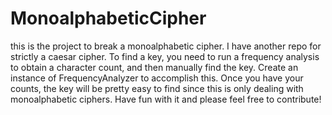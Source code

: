 # MonoalphabeticCipher
this is the project to break a monoalphabetic cipher. I have another repo for strictly a caesar cipher.
To find a key, you need to run a frequency analysis to obtain a character count, and then manually find the key. Create an instance of FrequencyAnalyzer to accomplish this. Once you have your counts, the key will be pretty easy to find since this is only dealing with monoalphabetic ciphers. Have fun with it and please feel free to contribute!

